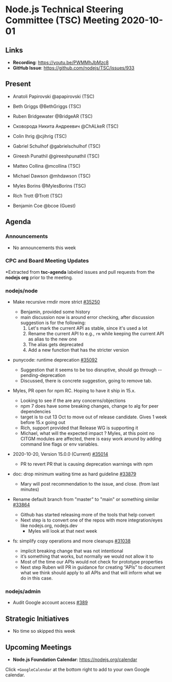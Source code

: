 # Node.js Technical Steering Committee (TSC) Meeting 2020-10-01

## Links

* **Recording**: https://youtu.be/PWMMhJbMzc8
* **GitHub Issue**: https://github.com/nodejs/TSC/issues/933

## Present

* Anatoli Papirovski @apapirovski (TSC)
* Beth Griggs @BethGriggs (TSC)
* Ruben Bridgewater @BridgeAR (TSC)
* Сковорода Никита Андреевич @ChALkeR (TSC)
* Colin Ihrig @cjihrig (TSC)
* Gabriel Schulhof @gabrielschulhof (TSC)
* Gireesh Punathil @gireeshpunathil (TSC)
* Matteo Collina @mcollina (TSC)
* Michael Dawson @mhdawson (TSC)
* Myles Borins @MylesBorins (TSC)
* Rich Trott @Trott (TSC)

* Benjamin Coe @bcoe (Guest)

## Agenda

### Announcements

* No announcements this week

### CPC and Board Meeting Updates

*Extracted from **tsc-agenda** labeled issues and pull requests from the **nodejs org** prior to the meeting.

### nodejs/node

* Make recursive rmdir more strict [#35250](https://github.com/nodejs/node/pull/35250)
  * Benjamin, provided some history
  * main discussion now is around error checking, after discussion suggestion is for the
    following:
    1. Let's mark the current API as stable, since it's used a lot
    2. Rename the current API to e.g., `rm` while keeping the current API as alias
        to the new one
    3. The alias gets deprecated
    4. Add a new function that has the stricter version

* punycode: runtime deprecation [#35092](https://github.com/nodejs/node/pull/35092)
  * Suggestion that it seems to be too disruptive, should go through --pending-deprecation
  * Discussed, there is concrete suggestion, going to remove tab.

* Myles, PR open for npm RC. Hoping to have it ship in 15.x.
  * Looking to see if the are any concerns/objections
  * npm 7 does have some breaking changes, change to alg for peer dependencies
  * target is to cut 13 Oct to move out of release candidate.  Gives 1 week before 15.x going out
  * Rich, support provided that Release WG is supporting it
  * Michael, what will the expected impact ? Myles, at this point no CITGM modules are affected,
    there is easy work around by adding command line flags or env variables.

* 2020-10-20, Version 15.0.0 (Current) [#35014](https://github.com/nodejs/node/pull/35014)
  * PR to revert PR that is causing deprecation warnings with npm

* doc: drop minimum waiting time as hard guideline
  [#33879](https://github.com/nodejs/node/pull/33879)
  * Mary will post recommendation to the issue, and close. (from last minutes)

* Rename default branch from "master" to "main" or something similar [#33864](https://github.com/nodejs/node/issues/33864)
  * Github has started releasing more of the tools that help convert
  * Next step is to convert one of the repos with more integration/eyes like nodejs.org, nodejs.dev
    * Myles will look at that next week

* fs: simplify copy operations and more cleanups [#31038](https://github.com/nodejs/node/pull/31038)
  * implicit breaking change that was not intentional
  * it’s something that works, but normally we would not allow it to
  * Most of the time our APIs would not check for prototype properties
  * Next step Ruben will PR in guidance for creating “APIs” to document what we think should
    apply to all APIs and that will inform what we do in this case.

### nodejs/admin

* Audit Google account access [#389](https://github.com/nodejs/admin/issues/389)

## Strategic Initiatives

* No time so skipped this week

## Upcoming Meetings

* **Node.js Foundation Calendar**: https://nodejs.org/calendar

Click `+GoogleCalendar` at the bottom right to add to your own Google calendar.
